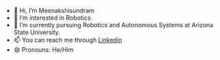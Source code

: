 - 👋 Hi, I’m Meenakshisundram
- 👀 I’m interested in Robotics
- 🌱 I’m currently pursuing Robotics and Autonomous Systems at Arizona State University.
- 📫 You can reach me through [Linkedin](http://www.linkedin.com/in/meenakshisundramg)
- 😄 Pronouns: He/Him


<!---
Meenakshisundram2003/Meenakshisundram2003 is a ✨ special ✨ repository because its `README.md` (this file) appears on your GitHub profile.
You can click the Preview link to take a look at your changes.
--->
